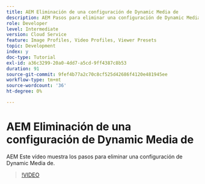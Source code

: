 ```yaml
---
title: AEM Eliminación de una configuración de Dynamic Media de
description: AEM Pasos para eliminar una configuración de Dynamic Media de la configuración de AEM Assets de la.
role: Developer
level: Intermediate
version: Cloud Service
feature: Image Profiles, Video Profiles, Viewer Presets
topic: Development
index: y
doc-type: Tutorial
exl-id: a36c3299-20a0-4dd7-a5cd-9ff4387c8b53
duration: 91
source-git-commit: 9fef4b77a2c70c8cf525d42686f4120e481945ee
workflow-type: tm+mt
source-wordcount: '36'
ht-degree: 0%

---
```


# AEM Eliminación de una configuración de Dynamic Media de

AEM Este vídeo muestra los pasos para eliminar una configuración de Dynamic Media de.

>[!VIDEO](https://video.tv.adobe.com/v/335363?quality=12&learn=on)
